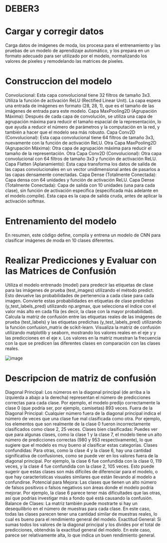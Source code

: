 # DEBER3
# Cargar y corregir datos

Carga datos de imágenes de moda, los procesa para el entrenamiento y las pruebas de un modelo de aprendizaje automático, y los prepara en un formato adecuado para ser utilizado por el modelo, normalizando los valores de píxeles y remodelando las matrices de píxeles.

# Construccion del modelo

Convolucional: Esta capa convolucional tiene 32 filtros de tamaño 3x3. Utiliza la función de activación ReLU (Rectified Linear Unit). La capa espera una entrada de imágenes en formato (28, 28, 1), que es el tamaño de las imágenes de entrada para este modelo.
Capa MaxPooling2D (Agrupación Máxima): Después de cada capa de convolución, se utiliza una capa de agrupación máxima para reducir el tamaño espacial de la representación, lo que ayuda a reducir el número de parámetros y la computación en la red, y también a hacer que el modelo sea más robusto.
Capa Conv2D (Convolucional): Esta capa convolucional tiene 64 filtros de tamaño 3x3, nuevamente con la función de activación ReLU.
Otra Capa MaxPooling2D (Agrupación Máxima): Otra capa de agrupación máxima para reducir el tamaño de la representación.
Otra Capa Conv2D (Convolucional): Otra capa convolucional con 64 filtros de tamaño 3x3 y función de activación ReLU.
Capa Flatten (Aplanamiento): Esta capa transforma los datos de salida de las capas convolucionales en un vector unidimensional antes de pasarlos a las capas densamente conectadas.
Capa Dense (Totalmente Conectada): Capa densa con 64 unidades y función de activación ReLU.
Capa Dense (Totalmente Conectada): Capa de salida con 10 unidades (una para cada clase), sin función de activación específica (especificada más adelante en el modelo.compile). Esta capa es la capa de salida cruda, antes de aplicar la activación softmax.

# Entrenamiento del modelo

En resumen, este código define, compila y entrena un modelo de CNN para clasificar imágenes de moda en 10 clases diferentes.

# Realizar Predicciones y Evaluar con las Matrices de Confusión

Utiliza el modelo entrenado (model) para predecir las etiquetas de clase para las imágenes de prueba (test_images) utilizando el método predict. Esto devuelve las probabilidades de pertenencia a cada clase para cada imagen.
Convierte estas probabilidades en etiquetas de clase predichas (y_test_labels_pred) utilizando np.argmax, que selecciona el índice con el valor más alto en cada fila (es decir, la clase con la mayor probabilidad).
Calcula la matriz de confusión entre las etiquetas reales de las imágenes de prueba (test_labels) y las etiquetas predichas (y_test_labels_pred) utilizando la función confusion_matrix de scikit-learn.
Visualiza la matriz de confusión utilizando matplotlib y seaborn, mostrando los valores reales en el eje y y las predicciones en el eje x. Los valores en la matriz muestran la frecuencia con la que se predicen las diferentes clases en comparación con las clases reales.

![image](https://github.com/Danielsp1/DEBER3/assets/157714894/7be6d698-f9c3-4244-9942-4ca2e8001082)

# Descripcion de matriz de confusión

Diagonal Principal: Los números en la diagonal principal (de arriba a la izquierda a abajo a la derecha) representan el número de predicciones correctas para cada clase. Por ejemplo, el modelo predijo correctamente la clase 0 (que podría ser, por ejemplo, camisetas) 893 veces.
Fuera de la Diagonal Principal: Cualquier número fuera de la diagonal principal indica el número de veces que una clase fue mal clasificada como otra. Por ejemplo, los elementos que son realmente de la clase 0 fueron incorrectamente clasificados como clase 2, 25 veces.
Clases bien clasificadas: Puedes ver que para algunas clases, como la clase 1 y la clase 7, el modelo tiene un alto número de predicciones correctas (980 y 953 respectivamente), lo que sugiere que el modelo es muy bueno al clasificar estas categorías.
Clases confundidas: Para otras, como la clase 4 y la clase 6, hay una cantidad significativa de confusiones, como se puede ver en los valores fuera de la diagonal principal. Por ejemplo, la clase 6 fue confundida con la clase 0, 119 veces, y la clase 4 fue confundida con la clase 2, 105 veces. Esto puede sugerir que estas clases son más difíciles de diferenciar para el modelo, o que hay características visuales similares que están llevando al modelo a confundirse.
Potencial para Mejora: Las clases que tienen un alto número de falsos positivos o falsos negativos son áreas donde el modelo podría mejorar. Por ejemplo, la clase 6 parece tener más dificultades que las otras, así que podrías investigar más a fondo qué está causando la confusión.
Balance de Clases: La matriz también puede mostrarte si hay un desequilibrio en el número de muestras para cada clase. En este caso, todas las clases parecen tener una cantidad similar de muestras reales, lo cual es bueno para el rendimiento general del modelo.
Exactitud General: Si sumas todos los valores de la diagonal principal y los divides por el total de predicciones, obtendrás la exactitud general del modelo. En este caso, parece ser relativamente alta, lo que indica un buen rendimiento general.
